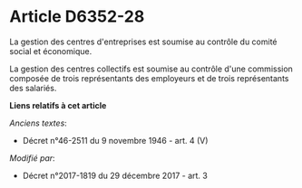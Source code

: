 # Article D6352-28

La gestion des centres d'entreprises est soumise au contrôle du   comité social et économique. 

La gestion des centres collectifs est soumise au contrôle d'une commission composée de trois représentants des employeurs et
de trois représentants des salariés.

**Liens relatifs à cet article**

_Anciens textes_:

  - Décret n°46-2511 du 9 novembre 1946 - art. 4 (V)

_Modifié par_:

  - Décret n°2017-1819 du 29 décembre 2017 - art. 3

